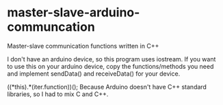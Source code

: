 # master-slave-arduino-communcation
Master-slave communication functions written in C++

I don't have an arduino device, so this program uses iostream. If you want to use this on your arduino device, 
copy the functions/methods you need and implement sendData() and receiveData() for your device. 

((\*this).\*(iter.function))(); Because Arduino doesn't have C++ standard libraries, so I had to mix C and C++. 
